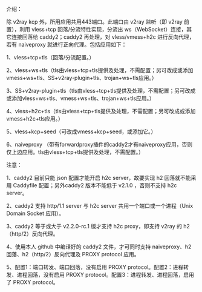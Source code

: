 介绍：

除 v2ray kcp 外，所用应用共用443端口。此端口由 v2ray 监听（即 v2ray 前置），利用 vless+tcp 回落/分流特性实现，分流出 ws（WebSocket）连接，其它连接回落给 caddy2；caddy2 再处理，对 vless/vmess+h2c 进行反向代理，若有 naiveproxy 就进行正向代理。包括应用如下：

1、vless+tcp+tls（回落/分流配置。）

2、vless+ws+tls（tls由vless+tcp+tls提供及处理，不需配置；另可改成或添加vmess+ws+tls、SS+v2ray-plugin+tls、trojan+ws+tls应用。）

3、SS+v2ray-plugin+tls（tls由vless+tcp+tls提供及处理，不需配置；另可改成或添加vless+ws+tls、vmess+ws+tls、trojan+ws+tls应用。）

4、vless+h2c+tls（tls由vless+tcp+tls提供及处理，不需配置；另可改成或添加vmess+h2c+tls应用。）

5、vless+kcp+seed（可改成vmess+kcp+seed，或添加它。）

6、naiveproxy （带有forwardproxy插件的caddy2才有naiveproxy应用，否则仅上边应用。tls由vless+tcp+tls提供及处理，不需配置。）

注意：

1、caddy2 目前只能 json 配置才能开启 h2c server，故要实现 h2 回落就不能采用 Caddyfile 配置；另外caddy2 版本不能低于 v2.1.0 ，否则不支持 h2c server。

2、caddy2 支持 http/1.1 server 与 h2c server 共用一个端口或一个进程（Unix Domain Socket 应用）。

3、caddy2 等于或大于 v2.2.0-rc.1 版才支持 h2c proxy，即支持 v2ray 的 h2（http/2）反向代理。

4、使用本人 github 中编译好的 caddy2 文件，才可同时支持 naiveproxy、h2 回落、h2（http/2）反向代理及 PROXY protocol 应用。

5、配置1：端口转发、端口回落，没有启用 PROXY protocol。配置2：进程转发、进程回落，没有启用 PROXY protocol。配置3：进程转发、进程回落，启用了 PROXY protocol。
